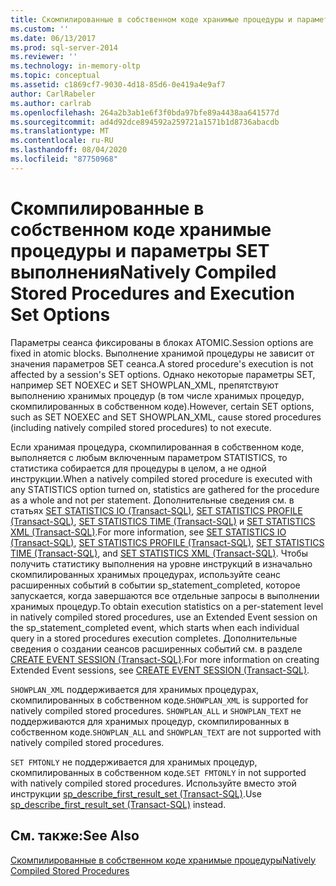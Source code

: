 ```yaml
---
title: Скомпилированные в собственном коде хранимые процедуры и параметры набора выполнения | Документация Майкрософт
ms.custom: ''
ms.date: 06/13/2017
ms.prod: sql-server-2014
ms.reviewer: ''
ms.technology: in-memory-oltp
ms.topic: conceptual
ms.assetid: c1869cf7-9030-4d18-85d6-0e419a4e9af7
author: CarlRabeler
ms.author: carlrab
ms.openlocfilehash: 264a2b3ab1e6f3f0bda97bfe89a4438aa641577d
ms.sourcegitcommit: ad4d92dce894592a259721a1571b1d8736abacdb
ms.translationtype: MT
ms.contentlocale: ru-RU
ms.lasthandoff: 08/04/2020
ms.locfileid: "87750968"
---
```

# <a name="natively-compiled-stored-procedures-and-execution-set-options"></a><span data-ttu-id="1b51e-102">Скомпилированные в собственном коде хранимые процедуры и параметры SET выполнения</span><span class="sxs-lookup"><span data-stu-id="1b51e-102">Natively Compiled Stored Procedures and Execution Set Options</span></span>
  <span data-ttu-id="1b51e-103">Параметры сеанса фиксированы в блоках ATOMIC.</span><span class="sxs-lookup"><span data-stu-id="1b51e-103">Session options are fixed in atomic blocks.</span></span> <span data-ttu-id="1b51e-104">Выполнение хранимой процедуры не зависит от значения параметров SET сеанса.</span><span class="sxs-lookup"><span data-stu-id="1b51e-104">A stored procedure's execution is not affected by a session's SET options.</span></span> <span data-ttu-id="1b51e-105">Однако некоторые параметры SET, например SET NOEXEC и SET SHOWPLAN_XML, препятствуют выполнению хранимых процедур (в том числе хранимых процедур, скомпилированных в собственном коде).</span><span class="sxs-lookup"><span data-stu-id="1b51e-105">However, certain SET options, such as SET NOEXEC and SET SHOWPLAN_XML, cause stored procedures (including natively compiled stored procedures) to not execute.</span></span>  
  
 <span data-ttu-id="1b51e-106">Если хранимая процедура, скомпилированная в собственном коде, выполняется с любым включенным параметром STATISTICS, то статистика собирается для процедуры в целом, а не одной инструкции.</span><span class="sxs-lookup"><span data-stu-id="1b51e-106">When a natively compiled stored procedure is executed with any STATISTICS option turned on, statistics are gathered for the procedure as a whole and not per statement.</span></span> <span data-ttu-id="1b51e-107">Дополнительные сведения см. в статьях [SET STATISTICS IO (Transact-SQL)](/sql/t-sql/statements/set-statistics-io-transact-sql), [SET STATISTICS PROFILE (Transact-SQL)](/sql/t-sql/statements/set-statistics-profile-transact-sql), [SET STATISTICS TIME (Transact-SQL)](/sql/t-sql/statements/set-statistics-time-transact-sql) и [SET STATISTICS XML (Transact-SQL)](/sql/t-sql/statements/set-statistics-xml-transact-sql).</span><span class="sxs-lookup"><span data-stu-id="1b51e-107">For more information, see [SET STATISTICS IO &#40;Transact-SQL&#41;](/sql/t-sql/statements/set-statistics-io-transact-sql), [SET STATISTICS PROFILE &#40;Transact-SQL&#41;](/sql/t-sql/statements/set-statistics-profile-transact-sql), [SET STATISTICS TIME &#40;Transact-SQL&#41;](/sql/t-sql/statements/set-statistics-time-transact-sql), and [SET STATISTICS XML &#40;Transact-SQL&#41;](/sql/t-sql/statements/set-statistics-xml-transact-sql).</span></span> <span data-ttu-id="1b51e-108">Чтобы получить статистику выполнения на уровне инструкций в изначально скомпилированных хранимых процедурах, используйте сеанс расширенных событий в событии sp_statement_completed, которое запускается, когда завершаются все отдельные запросы в выполнении хранимых процедур.</span><span class="sxs-lookup"><span data-stu-id="1b51e-108">To obtain execution statistics on a per-statement level in natively compiled stored procedures, use an Extended Event session on the sp_statement_completed event, which starts when each individual query in a stored procedures execution completes.</span></span> <span data-ttu-id="1b51e-109">Дополнительные сведения о создании сеансов расширенных событий см. в разделе [CREATE EVENT SESSION (Transact-SQL)](/sql/t-sql/statements/create-event-session-transact-sql).</span><span class="sxs-lookup"><span data-stu-id="1b51e-109">For more information on creating Extended Event sessions, see [CREATE EVENT SESSION &#40;Transact-SQL&#41;](/sql/t-sql/statements/create-event-session-transact-sql).</span></span>  
  
 <span data-ttu-id="1b51e-110">`SHOWPLAN_XML` поддерживается для хранимых процедурах, скомпилированных в собственном коде.</span><span class="sxs-lookup"><span data-stu-id="1b51e-110">`SHOWPLAN_XML` is supported for natively compiled stored procedures.</span></span> <span data-ttu-id="1b51e-111">`SHOWPLAN_ALL` и `SHOWPLAN_TEXT` не поддерживаются для хранимых процедур, скомпилированных в собственном коде.</span><span class="sxs-lookup"><span data-stu-id="1b51e-111">`SHOWPLAN_ALL` and `SHOWPLAN_TEXT` are not supported with natively compiled stored procedures.</span></span>  
  
 <span data-ttu-id="1b51e-112">`SET FMTONLY` не поддерживается для хранимых процедур, скомпилированных в собственном коде.</span><span class="sxs-lookup"><span data-stu-id="1b51e-112">`SET FMTONLY` in not supported with natively compiled stored procedures.</span></span> <span data-ttu-id="1b51e-113">Используйте вместо этой инструкции [sp_describe_first_result_set (Transact-SQL)](/sql/relational-databases/system-stored-procedures/sp-describe-first-result-set-transact-sql).</span><span class="sxs-lookup"><span data-stu-id="1b51e-113">Use [sp_describe_first_result_set &#40;Transact-SQL&#41;](/sql/relational-databases/system-stored-procedures/sp-describe-first-result-set-transact-sql) instead.</span></span>  
  
## <a name="see-also"></a><span data-ttu-id="1b51e-114">См. также:</span><span class="sxs-lookup"><span data-stu-id="1b51e-114">See Also</span></span>  
 [<span data-ttu-id="1b51e-115">Скомпилированные в собственном коде хранимые процедуры</span><span class="sxs-lookup"><span data-stu-id="1b51e-115">Natively Compiled Stored Procedures</span></span>](natively-compiled-stored-procedures.md)  
  
  
